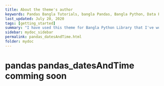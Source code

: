 ```yaml
---
title: About the theme's author
keywords: Pandas Bangla Tutorials, bangla Pandas, Bangla Python, Data Preprocessing Bangla, Monad wizard
last_updated: July 20, 2020
tags: [getting_started]
summary: "I have used this theme for Bangla Python Library that I've worked on as a professional technical writer."
sidebar: mydoc_sidebar
permalink: pandas_datesAndTime.html
folder: mydoc
---
```


# pandas pandas_datesAndTime comming soon











